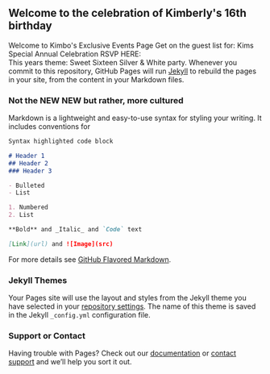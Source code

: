 ## Welcome to the celebration of Kimberly's 16th birthday


Welcome to
Kimbo's
Exclusive Events Page
Get on the guest list for:
Kims Special Annual Celebration
RSVP HERE:   
This years theme:
Sweet Sixteen Silver & White party.
Whenever you commit to this repository, GitHub Pages will run [Jekyll](https://jekyllrb.com/) to rebuild the pages in your site, from the content in your Markdown files.

### Not the NEW NEW but rather, more cultured

Markdown is a lightweight and easy-to-use syntax for styling your writing. It includes conventions for

```markdown
Syntax highlighted code block

# Header 1
## Header 2
### Header 3

- Bulleted
- List

1. Numbered
2. List

**Bold** and _Italic_ and `Code` text

[Link](url) and ![Image](src)
```

For more details see [GitHub Flavored Markdown](https://guides.github.com/features/mastering-markdown/).

### Jekyll Themes

Your Pages site will use the layout and styles from the Jekyll theme you have selected in your [repository settings](https://github.com/mckimbo17/Kimis-16th/settings). The name of this theme is saved in the Jekyll `_config.yml` configuration file.

### Support or Contact

Having trouble with Pages? Check out our [documentation](https://help.github.com/categories/github-pages-basics/) or [contact support](https://github.com/contact) and we’ll help you sort it out.
